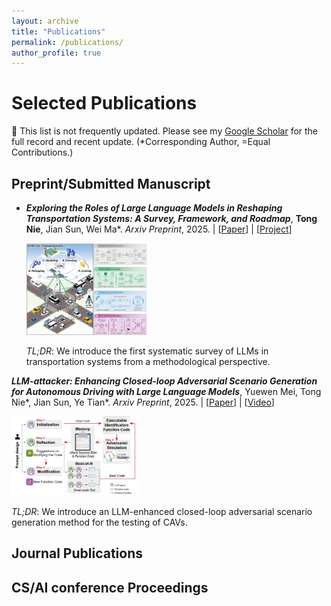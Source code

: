 ```yaml
---
layout: archive
title: "Publications"
permalink: /publications/
author_profile: true
---
```


# Selected Publications

📝 This list is not frequently updated. Please see my [Google Scholar](https://scholar.google.com/citations?user=eMW6EsoAAAAJ&hl=zh-CN) for the full record and recent update. (*Corresponding Author, =Equal Contributions.)


## Preprint/Submitted Manuscript

- ***Exploring the Roles of Large Language Models in Reshaping Transportation Systems: A Survey, Framework, and Roadmap***, **Tong Nie**, Jian Sun, Wei Ma*. *Arxiv Preprint*, 2025. \| [[Paper](https://arxiv.org/abs/2503.21411)] \| [[Project](https://github.com/tongnie/awesome-llm4tr)]

  <img src="../images/LLM4TR.png" alt="sym" width="40%">
  
  *TL;DR*: We introduce the first systematic survey of LLMs in transportation systems from a methodological perspective.
  
***LLM-attacker: Enhancing Closed-loop Adversarial Scenario Generation for Autonomous Driving with Large Language Models***, Yuewen Mei, Tong Nie*, Jian Sun, Ye Tian*. *Arxiv Preprint*, 2025. | [[Paper](https://doi.org/10.48550/arXiv.2501.15850)] | [[Video](https://drive.google.com/file/d/1Zv4V3iG7825oyiKbUwS2Y-rR0DQIE1ZA/view)]

  <img src="../images/LLMAttacker.png" alt="sym" width="40%">
  
  *TL;DR*: We introduce an LLM-enhanced closed-loop adversarial scenario generation method for the testing of CAVs.

## Journal Publications


## CS/AI conference Proceedings
